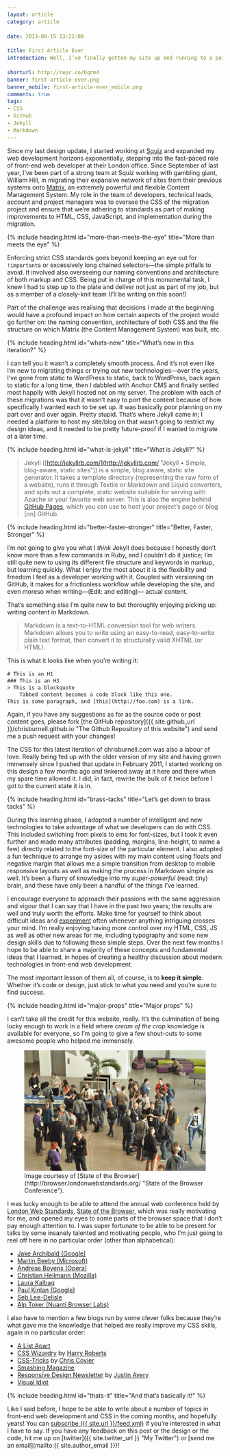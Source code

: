 ```yaml
---
layout: article
category: article

date: 2013-06-15 13:21:00

title: First Article Ever
introduction: Well, I’ve finally gotten my site up and running to a point where I can consider it to be a success. What was the process, and what did it involve? What mistakes did I make that you can avoid?

shorturl: http://repc.co/bqrm4
banner: first-article-ever.png
banner_mobile: first-article-ever_mobile.png
comments: true
tags:
- CSS
- GitHub
- Jekyll
- Markdown
---
```


Since my last design update, I started working at [Squiz](http://squiz.net/uk "Squiz UK") and expanded my web development horizons exponentially, stepping into the fast-paced role of front-end web developer at their London office. Since September of last year, I’ve been part of a strong team at Squiz working with gambling giant, William Hill, in migrating their expansive network of sites from their previous systems onto [Matrix](http://www.squiz.net/uk/suite/matrix "Squiz Matrix"), an extremely powerful and flexible Content Management System. My role in the team of developers, technical leads, account and project managers was to oversee the CSS of the migration project and ensure that we’re adhering to standards as part of making improvements to HTML, CSS, JavaScript, and implementation during the migration.

{% include heading.html id="more-than-meets-the-eye" title="More than meets the eye" %}

Enforcing strict CSS standards goes beyond keeping an eye out for `!important`s or excessively long chained selectors—the simple pitfalls to avoid. It involved also overseeing our naming conventions and architecture of both markup and CSS. Being put in charge of this monumental task, I knew I had to step up to the plate and deliver not just as part of my job, but as a member of a closely-knit team (I’ll be writing on this soon!)

Part of the challenge was realising that decisions I made at the beginning would have a profound impact on how certain aspects of the project would go further on: the naming convention, architecture of both CSS and the file structure on which Matrix (the Content Management System) was built, etc.

{% include heading.html id="whats-new" title="What’s new in this iteration?" %}

I can tell you it wasn’t a completely smooth process. And it’s not even like I’m new to migrating things or trying out new technologies—over the years, I’ve gone from static to WordPress to static, back to WordPress, back again to static for a long time, then I dabbled with Anchor CMS and finally settled most happily with Jekyll hosted not on my server. The problem with each of these migrations was that it wasn’t easy to port the content because of how specifically I wanted each to be set up. It was basically poor planning on my part over and over again. Pretty stupid. That’s where Jekyll came in; I needed a platform to host my site/blog on that wasn’t going to restrict my design ideas, and it needed to be pretty future-proof if I wanted to migrate at a later time.

{% include heading.html id="what-is-jekyll" title="What is Jekyll?" %}

> Jekyll ([http://jekyllrb.com/](http://jekyllrb.com/ "Jekyll &bull; Simple, blog-aware, static sites")) is a simple, blog aware, static site generator. It takes a template directory (representing the raw form of a website), runs it through Textile or Markdown and Liquid converters, and spits out a complete, static website suitable for serving with Apache or your favorite web server. This is also the engine behind [GitHub Pages](http://pages.github.com "Github Pages"), which you can use to host your project’s page or blog \[on\] GitHub.

{% include heading.html id="better-faster-stronger" title="Better, Faster, Stronger" %}

I’m not going to give you what I *think* Jekyll does because I honestly don’t know more than a few commands in Ruby, and I couldn’t do it justice; I’m still quite new to using its different file structure and keywords in markup, but learning quickly. What I enjoy the most about it is the flexibility and freedom I feel as a developer working with it. Coupled with versioning on GitHub, it makes for a frictionless workflow while developing the site, and even moreso when writing—<span class="gray">(Edit: and editing)</span>— actual content.

That’s something else I’m quite new to but thoroughly enjoying picking up: writing content in Markdown.

> Markdown is a text-to-HTML conversion tool for web writers. Markdown allows you to write using an easy-to-read, easy-to-write plain text format, then convert it to structurally valid XHTML (or HTML).

This is what it looks like when you’re writing it:

    # This is an H1
    ### This is an H3
    > This is a blockquote
        Tabbed content becomes a code block like this one.
    This is some paragraph, and [this](http://foo.com) is a link.

<aside><p>Again, if you have any suggestions as far as the source code or post content goes, please fork [the GitHub repository]({{ site.github_url }}/chrisburnell.github.io "The Github Repository of this website") and send me a push request with your changes!</p></aside>

The CSS for this latest iteration of chrisburnell.com was also a labour of love. Really being fed up with the older version of my site and having grown immensely since I pushed that update in February 2011, I started working on this design a few months ago and tinkered away at it here and there when my spare time allowed it. I did, in fact, rewrite the bulk of it twice before I got to the current state it is in.

{% include heading.html id="brass-tacks" title="Let’s get down to brass tacks" %}

During this learning phase, I adopted a number of intelligent and new technologies to take advantage of what we developers can do with CSS. This included switching from pixels to ems for font-sizes, but I took it even further and made many attributes (padding, margins, line-height, to name a few) directly related to the font-size of the particular element. I also adopted a fun technique to arrange my asides with my main content using floats and negative margin that allows me a simple transition from desktop to mobile responsive layouts as well as making the process in Markdown simple as well. It’s been a flurry of knowledge into my *super-powerful* (read: tiny) brain, and these have only been a handful of the things I’ve learned.

I encourage everyone to approach their passions with the same aggression and vigour that I can say that I have in the past two years; the results are well and truly worth the efforts. Make time for yourself to think about difficult ideas and [experiment](http://codepen.io "Codepen") often whenever anything intriguing crosses your mind. I’m really enjoying having more control over my HTML, CSS, JS as well as other new areas for me, including typography and some new design skills due to following these simple steps. Over the next few months I hope to be able to share a majority of these concepts and fundamental ideas that I learned, in hopes of creating a healthy discussion about modern technologies in front-end web development.

The most important lesson of them all, of course, is to **keep it simple**. Whether it’s code or design, just stick to what you need and you’re sure to find success.

{% include heading.html id="major-props" title="Major props" %}

I can’t take all the credit for this website, really. It’s the culmination of being lucky enough to work in a field where *cream of the crop* knowledge is available for everyone, so I’m going to give a few shout-outs to some awesome people who helped me immensely.

<aside><figure><img src="/images/content/sotb-2013.png" class="rounded" alt="Photo of SOTB 2013" role="presentation"><figcaption>Image courtesy of [State of the Browser](http://browser.londonwebstandards.org/ "State of the Browser Conference").</figcaption></figure></aside>

I was lucky enough to be able to attend the annual web conference held by [London Web Standards](http://londonwebstandards.org/ "London Web Standards"), [State of the Browser](http://browser.londonwebstandards.org/ "State of the Browser Conference"), which was really motivating for me, and opened my eyes to some parts of the browser space that I don’t pay enough attention to. I was super fortunate to be able to be present for talks by some insanely talented and motivating people, who I’m just going to reel off here in no particular order (other than alphabetical):

- [Jake Archibald (Google)](http://www.jakearchibald.com/ "Jake Archibald (Google)")
- [Martin Beeby (Microsoft)](http://blogs.msdn.com/b/thebeebs/ "Martin Beeby (Microsoft)")
- [Andreas Bovens (Opera)](http://dev.opera.com/ "Andreas Bovens (Opera)")
- [Christian Heilmann (Mozilla)](http://christianheilmann.com/ "Christian Heilmann (Mozilla)")
- [Laura Kalbag](http://laurakalbag.com/ "Laura Kalbag")
- [Paul Kinlan (Google)](http://paul.kinlan.me/ "Paul Kinlan (Google)")
- [Seb Lee-Delisle](http://seb.ly/ "Seb Lee-Delisle")
- [Alp Toker (Nuanti Browser Labs)](http://www.atoker.com/ "Alp Toker (Nuanti Browser Labs)")

I also have to mention a few blogs run by some clever folks because they’re what gave me the knowledge that helped me really improve my CSS skills, again in no particular order:

- [A List Apart](http://alistapart.com/ "A List Apart")
- [CSS Wizardry](http://csswizardry.com/ "CSS Wizardry") by [Harry Roberts](https://twitter.com/csswizardry "Harry Roberts")
- [CSS-Tricks](http://css-tricks.com/ "CSS-Tricks") by [Chris Coyier](https://twitter.com/chriscoyier "Chris Coyier")
- [Smashing Magazine](http://www.smashingmagazine.com/ "Smashing Magazine")
- [Responsive Design Newsletter](http://responsivedesignweekly.com/ "Responsive Design Newsletter") by [Justin Avery](http://surfthedream.com.au/ "Justin Avery")
- [Visual Idiot](http://visualidiot.com/ "Visual Idiot")

{% include heading.html id="thats-it" title="And that’s basically it!" %}

Like I said before, I hope to be able to write about a number of topics in front-end web development and CSS in the coming months, and hopefully years! You can [subscribe ({{ site.url }}/feed.xml)](/feed.xml "My RSS Feed") if you’re interested in what I have to say. If you have any feedback on this post or the design or the code, hit me up on [twitter]({{ site.twitter_url }} "My Twitter") or [send me an email](mailto:{{ site.author_email }})!

